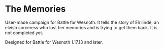 The Memories
============

User-made campaign for Battle for Wesnoth. It tells the story of Elrilindë, an elvish sorceress who lost her memories and is trying to get them back. It is not completed yet.

Designed for Battle for Wesnoth 1.17.13 and later.
